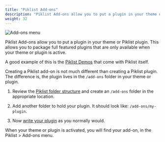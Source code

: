 ```yaml
---
title: "Piklist Add-ons"
description: "Piklist Add-ons allow you to put a plugin in your theme or plugin."
weight: 32
---
```


![Add-ons menu](/images/add-ons-menu.png)

Piklist Add-ons allow you to put a plugin in your theme or Piklist plugin. This allows you to package full featured plugins that are only available when your theme or plugin is active.

A good example of this is the [Piklist Demos](/getting-started/built-in-demos/) that come with Piklist itself.

Creating a Piklist add-on is not much different than creating a Piklist plugin. The difference is, the plugin lives in the `/add-ons` folder in your theme or plugin.

1. Review the [Piklist folder structure](/folder-structure/) and create an `/add-ons` folder in the appropriate location.

2. Add another folder to hold your plugin. It should look like: `/add-ons/my-plugin`.

3. Now [write your plugin](/getting-started/writing-a-plugin-for-piklist/) as you normally would.

When your theme or plugin is activated, you will find your add-on, in the Piklist > Add-ons menu.

